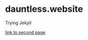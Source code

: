 # dauntless.website
Trying Jekyll

[link to second page](http://jeremiahstover.github.io/dauntless.website/second-page "second page")